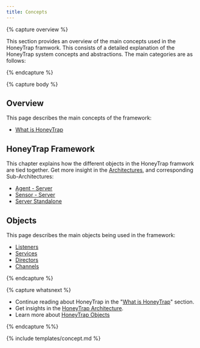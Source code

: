 ```yaml
---
title: Concepts
---
```


{% capture overview %}

This section provides an overview of the main concepts used in the HoneyTrap framwork. This consists of a detailed explanation of the HoneyTrap system concepts and abstractions. The main categories are as follows:

{% endcapture %}


{% capture body %}

## Overview

This page describes the main concepts of the framework:

* [What is HoneyTrap](/docs/concepts/overview/what-is-honeytrap/) 

## HoneyTrap Framework

This chapter explains how the different objects in the HoneyTrap framwork are tied together. Get more insight in the [Architectures](/docs/concepts/framework/architecture/), and corresponding Sub-Architectures:

* [Agent - Server](/docs/concepts/framework/architecture/agent-server/)
* [Sensor - Server](/docs/concepts/framework/architecture/sensor-server/)
* [Server Standalone](/docs/concepts/framework/architecture/server-standalone/)

## Objects

This page describes the main objects being used in the framework:

* [Listeners](/docs/concepts/objects/listeners/)
* [Services](/docs/concepts/objects/services/)
* [Directors](/docs/concepts/objects/directors/)
* [Channels](/docs/concepts/objects/channels/)


{% endcapture %}

{% capture whatsnext %}

* Continue reading about HoneyTrap in the "[What is HoneyTrap](/docs/concepts/overview/what-is-honeytrap/)" section.
* Get insights in the [HoneyTrap Architecture](/docs/concepts/framework/architecture/).
* Learn more about [HoneyTrap Objects](/docs/concepts/objects/listeners/)

{% endcapture %%}

{% include templates/concept.md %}
